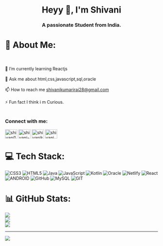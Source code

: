 <h1 align="center">Heyy 👋, I'm Shivani</h1>
<h3 align="center">A passionate Student from India.</h3>


# 💫 About Me:
<br><br>    🌱 I’m currently learning Reactjs<br><br>    💬 Ask me about html,css,javascript,sql,oracle<br><br>    📫 How to reach me shivanikumarirai28@gmail.com<br><br>    ⚡ Fun fact I think i m Curious.<br>


# <h3 align="left">Connect with me:</h3>
<p align="left">
<a href="https://twitter.com/shivani17917246" target="blank"><img align="center" src="https://raw.githubusercontent.com/rahuldkjain/github-profile-readme-generator/master/src/images/icons/Social/twitter.svg" alt="shivani17917246" height="30" width="40" /></a>
<a href="https://linkedin.com/in/shivani-kumari-3b3004216" target="blank"><img align="center" src="https://raw.githubusercontent.com/rahuldkjain/github-profile-readme-generator/master/src/images/icons/Social/linked-in-alt.svg" alt="shivani-kumari-3b3004216" height="30" width="40" /></a>
<a href="https://www.hackerrank.com/shivanikumarira1" target="blank"><img align="center" src="https://raw.githubusercontent.com/rahuldkjain/github-profile-readme-generator/master/src/images/icons/Social/hackerrank.svg" alt="shivanikumarira1" height="30" width="40" /></a>
<a href="https://www.leetcode.com/shivani_2802" target="blank"><img align="center" src="https://raw.githubusercontent.com/rahuldkjain/github-profile-readme-generator/master/src/images/icons/Social/leet-code.svg" alt="shivani_2802" height="30" width="40" /></a>
</p>

# 💻 Tech Stack:
![CSS3](https://img.shields.io/badge/css3-%231572B6.svg?style=plastic&logo=css3&logoColor=white) ![HTML5](https://img.shields.io/badge/html5-%23E34F26.svg?style=plastic&logo=html5&logoColor=white) ![Java](https://img.shields.io/badge/java-%23ED8B00.svg?style=plastic&logo=java&logoColor=white) ![JavaScript](https://img.shields.io/badge/javascript-%23323330.svg?style=plastic&logo=javascript&logoColor=%23F7DF1E) ![Kotlin](https://img.shields.io/badge/kotlin-%230095D5.svg?style=plastic&logo=kotlin&logoColor=white) ![Oracle](https://img.shields.io/badge/Oracle-F80000?style=plastic&logo=oracle&logoColor=white) ![Netlify](https://img.shields.io/badge/netlify-%23000000.svg?style=plastic&logo=netlify&logoColor=#00C7B7) ![React](https://img.shields.io/badge/react-%2320232a.svg?style=plastic&logo=react&logoColor=%2361DAFB) ![ANDROID](https://img.shields.io/badge/android-%2320232a.svg?style=plastic&logo=android&logoColor=%a4c639) ![GitHub](https://img.shields.io/badge/GitHub-%23121011.svg?style=plastic&logo=github&logoColor=white) ![MySQL](https://img.shields.io/badge/mysql-%2300f.svg?style=plastic&logo=mysql&logoColor=white) ![GIT](https://img.shields.io/badge/Git-fc6d26?style=plastic&logo=git&logoColor=white)
# 📊 GitHub Stats:
![](https://github-readme-stats.vercel.app/api?username=shivanirai28&theme=radical&hide_border=false&include_all_commits=true&count_private=true)<br/>
![](https://github-readme-streak-stats.herokuapp.com/?user=shivanirai28&theme=radical&hide_border=false)<br/>
![](https://github-readme-stats.vercel.app/api/top-langs/?username=shivanirai28&theme=radical&hide_border=false&include_all_commits=true&count_private=true&layout=compact)

---
[![](https://visitcount.itsvg.in/api?id=shivanirai28&icon=0&color=0)](https://visitcount.itsvg.in)

<!-- Proudly created with GPRM ( https://gprm.itsvg.in ) -->
